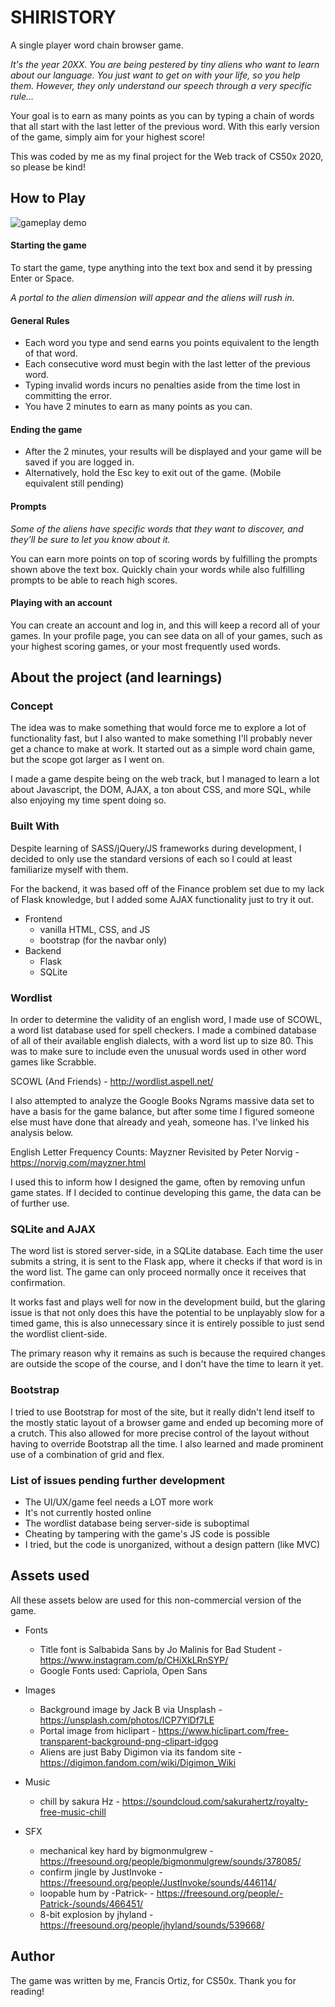 
# SHIRISTORY

A single player word chain browser game.

_It's the year 20XX. You are being pestered by tiny aliens who want to learn about our language. You just want to get on with your life, so you help them. However, they only understand our speech through a very specific rule..._

Your goal is to earn as many points as you can by typing a chain of words that all start with the last letter of the previous word. With this early version of the game, simply aim for your highest score!

This was coded by me as my final project for the Web track of CS50x 2020, so please be kind!

## How to Play

![gameplay demo](readme.gif)

#### Starting the game

To start the game, type anything into the text box and send it by pressing Enter or Space.

_A portal to the alien dimension will appear and the aliens will rush in._

#### General Rules
* Each word you type and send earns you points equivalent to the length of that word.
* Each consecutive word must begin with the last letter of the previous word.
* Typing invalid words incurs no penalties aside from the time lost in committing the error.
* You have 2 minutes to earn as many points as you can.

#### Ending the game

* After the 2 minutes, your results will be displayed and your game will be saved if you are logged in.
* Alternatively, hold the Esc key to exit out of the game. (Mobile equivalent still pending)

#### Prompts

_Some of the aliens have specific words that they want to discover, and they'll be sure to let you know about it._

You can earn more points on top of scoring words by fulfilling the prompts shown above the text box.
Quickly chain your words while also fulfilling prompts to be able to reach high scores.

#### Playing with an account

You can create an account and log in, and this will keep a record all of your games.
In your profile page, you can see data on all of your games, such as your highest scoring games, or your most frequently used words.

## About the project (and learnings)

### Concept

The idea was to make something that would force me to explore a lot of functionality fast, but I also wanted to make something I'll probably never get a chance to make at work. It started out as a simple word chain game, but the scope got larger as I went on.

I made a game despite being on the web track, but I managed to learn a lot about Javascript, the DOM, AJAX, a ton about CSS, and more SQL, while also enjoying my time spent doing so.

### Built With

Despite learning of SASS/jQuery/JS frameworks during development, I decided to only use the standard versions of each so I could at least familiarize myself with them.

For the backend, it was based off of the Finance problem set due to my lack of Flask knowledge, but I added some AJAX functionality just to try it out.

* Frontend
  * vanilla HTML, CSS, and JS
  * bootstrap (for the navbar only)
* Backend
  * Flask
  * SQLite

### Wordlist

In order to determine the validity of an english word, I made use of SCOWL, a word list database used for spell checkers. I made a combined database of all of their available english dialects, with a word list up to size 80. This was to make sure to include even the unusual words used in other word games like Scrabble.

SCOWL (And Friends) - http://wordlist.aspell.net/

I also attempted to analyze the Google Books Ngrams massive data set to have a basis for the game balance, but after some time I figured someone else must have done that already and yeah, someone has. I've linked his analysis below.

English Letter Frequency Counts: Mayzner Revisited by Peter Norvig - https://norvig.com/mayzner.html

I used this to inform how I designed the game, often by removing unfun game states. If I decided to continue developing this game, the data can be of further use.

### SQLite and AJAX

The word list is stored server-side, in a SQLite database. Each time the user submits a string, it is sent to the Flask app, where it checks if that word is in the word list. The game can only proceed normally once it receives that confirmation.

It works fast and plays well for now in the development build, but the glaring issue is that not only does this have the potential to be unplayably slow for a timed game, this is also unnecessary since it is entirely possible to just send the wordlist client-side.

The primary reason why it remains as such is because the required changes are outside the scope of the course, and I don't have the time to learn it yet.

### Bootstrap

I tried to use Bootstrap for most of the site, but it really didn't lend itself to the mostly static layout of a browser game and ended up becoming more of a crutch. This also allowed for more precise control of the layout without having to override Bootstrap all the time. I also learned and made prominent use of a combination of grid and flex.

### List of issues pending further development

* The UI/UX/game feel needs a LOT more work
* It's not currently hosted online
* The wordlist database being server-side is suboptimal
* Cheating by tampering with the game's JS code is possible
* I tried, but the code is unorganized, without a design pattern (like MVC)

## Assets used

All these assets below are used for this non-commercial version of the game.

* Fonts
  * Title font is Salbabida Sans by Jo Malinis for Bad Student - https://www.instagram.com/p/CHiXkLRnSYP/
  * Google Fonts used: Capriola, Open Sans

* Images
  * Background image by Jack B via Unsplash - https://unsplash.com/photos/ICP7YlDf7LE
  * Portal image from hiclipart - https://www.hiclipart.com/free-transparent-background-png-clipart-idgog
  * Aliens are just Baby Digimon via its fandom site - https://digimon.fandom.com/wiki/Digimon_Wiki

* Music
  * chill by sakura Hz - https://soundcloud.com/sakurahertz/royalty-free-music-chill

* SFX
  * mechanical key hard by bigmonmulgrew - https://freesound.org/people/bigmonmulgrew/sounds/378085/
  * confirm jingle by JustInvoke - https://freesound.org/people/JustInvoke/sounds/446114/
  * loopable hum by -Patrick- - https://freesound.org/people/-Patrick-/sounds/466451/
  * 8-bit explosion by jhyland - https://freesound.org/people/jhyland/sounds/539668/

## Author

The game was written by me, Francis Ortiz, for CS50x. Thank you for reading!
